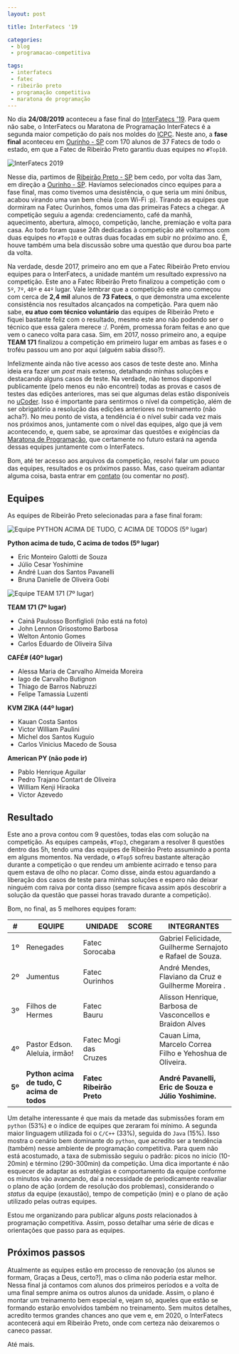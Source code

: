 ```yaml
---
layout: post

title: InterFatecs '19

categories: 
 - blog
 - programacao-competitiva

tags:
 - interfatecs
 - fatec
 - ribeirão preto
 - programação competitiva
 - maratona de programação
---
```


No dia **24/08/2019** aconteceu a fase final do [InterFatecs '19](https://www.fatecourinhos.edu.br/interfatecs). Para quem não sabe, o InterFatecs ou Maratona de Programação InterFatecs é a segunda maior competição do país nos moldes do [ICPC](https://icpc.baylor.edu/). Neste ano, a **fase final** aconteceu em [Ourinho - SP](https://goo.gl/maps/ziHB3KhQhQd2jFDe9) com 170 alunos de 37 Fatecs de todo o estado, em que a Fatec de Ribeirão Preto garantiu duas equipes no `#Top10`.

![InterFatecs 2019](/assets/images/posts/bba1e7cde3cac7061bdbdcfae17a8d3e.jpg)

Nesse dia, partimos de [Ribeirão Preto - SP](https://goo.gl/maps/yG2n9ynWoSuVhvLZ8) bem cedo, por volta das 3am, em direção a [Ourinho - SP](https://goo.gl/maps/ziHB3KhQhQd2jFDe9). Havíamos selecionados cinco equipes para a fase final, mas como tivemos uma desistência, o que seria um mini ônibus, acabou virando uma van bem cheia (com Wi-Fi :p). Tirando as equipes que dormiram na Fatec Ourinhos, fomos uma das primeiras Fatecs a chegar. A competição seguiu a agenda: credenciamento, café da manhã, aquecimento, abertura, almoço, competição, lanche, premiação e volta para casa. Ao todo foram quase 24h dedicadas à competição até voltarmos com duas equipes no `#Top10` e outras duas focadas em subir no próximo ano. É, houve também uma bela discussão sobre uma questão que durou boa parte da volta.

Na verdade, desde 2017, primeiro ano em que a Fatec Ribeirão Preto enviou equipes para o InterFatecs, a unidade mantém um resultado expressivo na competição. Este ano a Fatec Ribeirão Preto finalizou a competição com o `5º`, `7º`, `40º` e `44º` lugar. Vale lembrar que a competição este ano começou com cerca de **2,4 mil** alunos de **73 Fatecs**, o que demonstra uma excelente consistência nos resultados alcançados na competição. Para quem não sabe, **eu atuo com técnico voluntário** das equipes de Ribeirão Preto e fiquei bastante feliz com o resultado, mesmo este ano não podendo ser o técnico que essa galera merece :/. Porém, promessa foram feitas e ano que vem o caneco volta para casa. Sim, em 2017, nosso primeiro ano, a equipe **TEAM 171** finalizou a competição em primeiro lugar em ambas as fases e o troféu passou um ano por aqui (alguém sabia disso?).

Infelizmente ainda não tive acesso aos casos de teste deste ano. Minha ideia era fazer um *post* mais extenso, detalhando minhas soluções e destacando alguns casos de teste. Na verdade, não temos disponível publicamente (pelo menos eu não encontrei) todas as provas e casos de testes das edições anteriores, mas sei que algumas delas estão disponíveis no [uCoder](https://ucoder.com.br/estudantes). Isso é importante para sentirmos o nível da competição, além de ser obrigatório a resolução das edições anteriores no treinamento (não acha?). No meu ponto de vista, a tendência é o nível subir cada vez mais nos próximos anos, juntamente com o nível das equipes, algo que já vem acontecendo, e, quem sabe, se aproximar das questões e exigências da [Maratona de Programação](http://maratona.ime.usp.br/), que certamente no futuro estará na agenda dessas equipes juntamente com o InterFatecs.

Bom, até ter acesso aos arquivos da competição, resolvi falar um pouco das equipes, resultados e os próximos passo. Mas, caso queiram adiantar alguma coisa, basta entrar em [contato](/#contato) (ou comentar no *post*).

## Equipes

As equipes de Ribeirão Preto selecionadas para a fase final foram:

![Equipe PYTHON ACIMA DE TUDO, C ACIMA DE TODOS (5º lugar)](/assets/images/posts/6f1a68f8ed5ebd60eb889acb93e8745f.jpg)

**Python acima de tudo, C acima de todos (5º lugar)**

- Eric Monteiro Galotti de Souza
- Júlio Cesar Yoshimine
- André Luan dos Santos Pavanelli
- Bruna Danielle de Oliveira Gobi

![Equipe TEAM 171 (7º lugar)](/assets/images/posts/03ff7c60714a90b3d15147331f9c2a69.jpg)

**TEAM 171 (7º lugar)**

- Cainã Paulosso Bonfiglioli (não está na foto)
- John Lennon Grisostomo Barbosa
- Welton Antonio Gomes
- Carlos Eduardo de Oliveira Silva

**CAFÉ# (40º lugar)**

- Alessa Maria de Carvalho Almeida Moreira  
- Iago de Carvalho Butignon
- Thiago de Barros Nabruzzi 
- Felipe Tamassia Luzenti

**KVM ZIKA (44º lugar)**

- Kauan Costa Santos
- Victor William Paulini 
- Michel dos Santos Kuguio
- Carlos Vinicius Macedo de Sousa 

**American PY (não pode ir)**

- Pablo Henrique Aguilar
- Pedro Trajano Contart de Oliveira
- William Kenji Hiraoka
- Victor Azevedo

## Resultado

Este ano a prova contou com 9 questões, todas elas com solução na competição. As equipes campeãs, `#Top3`, chegaram a resolver 8 questões dentro das 5h, tendo uma das equipes de Ribeirão Preto assumindo a ponta em alguns momentos. Na verdade, o `#Top5` sofreu bastante alteração durante a competição o que rendeu um ambiente acirrado e tenso para quem estava de olho no placar. Como disse, ainda estou aguardando a liberação dos casos de teste para minhas soluções e espero não deixar ninguém com raiva por conta disso (sempre ficava assim após descobrir a solução da questão que passei horas travado durante a competição).

Bom, no final, as 5 melhores equipes foram:

| **#**  | **EQUIPE**                                 | **UNIDADE**              | SCORE | INTEGRANTES                                                |
| ------ | ------------------------------------------ | ------------------------ | ----- | ---------------------------------------------------------- |
| 1º     | Renegades                                  | Fatec Sorocaba           |       | Gabriel Felicidade, Guilherme Sernajoto e Rafael de Souza. |
| 2º     | Jumentus                                   | Fatec Ourinhos           |       | André Mendes, Flaviano da Cruz e Guilherme Moreira .       |
| 3º     | Filhos de Hermes                           | Fatec Bauru              |       | Alisson Henrique, Barbosa de Vasconcellos e Braidon Alves  |
| 4º     | Pastor Edson. Aleluia, irmão!              | Fatec Mogi das Cruzes    |       | Cauan Lima, Marcelo Correa Filho e Yehoshua de Oliveira.   |
| **5º** | **Python acima de tudo, C acima de todos** | **Fatec Ribeirão Preto** |       | **André Pavanelli, Eric de Souza e Júlio Yoshimine.**      |

Um detalhe interessante é que mais da metade das submissões foram em `python` (53%) e o índice de equipes que zeraram foi mínimo. A segunda maior linguagem utilizada foi o `C/C++` (33%), seguida do `Java` (15%). Isso mostra o cenário bem dominante do `python`, que acredito ser a tendência (também) nesse ambiente de programação competitiva. Para quem não está acostumado, a taxa de submissão seguiu o padrão: picos no início (10-20min) e término (290-300min) da competição. Uma dica importante é não esquecer de adaptar as estratégias e comportamento da equipe conforme os minutos vão avançando, daí a necessidade de periodicamente reavaliar o plano de ação (ordem de resolução dos problemas), considerando o *status* da equipe (exaustão), tempo de competição (min) e o plano de ação utilizado pelas outras equipes. 

Estou me organizando para publicar alguns *posts* relacionados à programação competitiva. Assim, posso detalhar uma série de dicas e orientações que passo para as equipes. 

## Próximos passos

Atualmente as equipes estão em processo de renovação (os alunos se formam, Graças a Deus, certo?), mas o clima não poderia estar melhor. Nessa final já contamos com alunos dos primeiros períodos e a volta de uma final sempre anima os outros alunos da unidade. Assim, o plano é montar um treinamento bem especial e, vejam só, aqueles que estão se formando estarão envolvidos também no treinamento. Sem muitos detalhes, acredito termos grandes chances ano que vem e, em 2020, o InterFatecs acontecerá aqui em Ribeirão Preto, onde com certeza não deixaremos o caneco passar.

Até mais.
